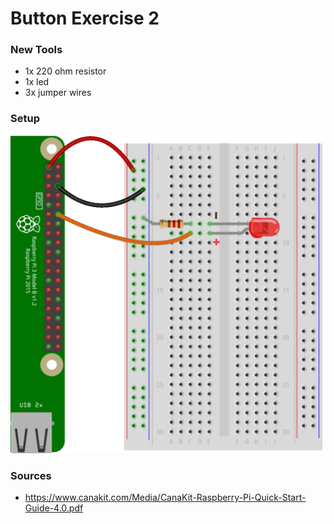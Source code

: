 # Button Exercise 2 

### New Tools

* 1x 220 ohm resistor 
* 1x led 
* 3x jumper wires


### Setup

![Light Setup](help01.png)


### Sources

* https://www.canakit.com/Media/CanaKit-Raspberry-Pi-Quick-Start-Guide-4.0.pdf



